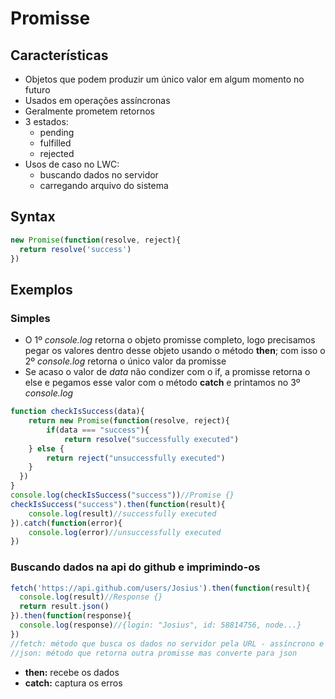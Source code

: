 # Promisse
## Características
- Objetos que podem produzir um único valor em algum momento no futuro
- Usados em operações assíncronas
- Geralmente prometem retornos
- 3 estados:
  - pending
  - fulfilled
  - rejected
- Usos de caso no LWC:
  - buscando dados no servidor
  - carregando arquivo do sistema
## Syntax
```js
new Promise(function(resolve, reject){
  return resolve('success')
})
```
## Exemplos
### Simples
- O 1º *console.log* retorna o objeto promisse completo, logo precisamos pegar os valores dentro desse objeto usando o método **then**; com isso o 2º *console.log* retorna o único valor da promisse
- Se acaso o valor de *data* não condizer com o if, a promisse retorna o else e pegamos esse valor com o método **catch** e printamos no 3º *console.log*
```js
function checkIsSuccess(data){
	return new Promise(function(resolve, reject){
		if(data === "success"){
			return resolve("successfully executed")
    } else {
		return reject("unsuccessfully executed")
    }
  })
}
console.log(checkIsSuccess("success"))//Promise {}
checkIsSuccess("success").then(function(result){
	console.log(result)//successfully executed
}).catch(function(error){
	console.log(error)//unsuccessfully executed
})
```
### Buscando dados na api do github e imprimindo-os
```js
fetch('https://api.github.com/users/Josius').then(function(result){
  console.log(result)//Response {}
  return result.json()
}).then(function(response){
  console.log(response)//{login: "Josius", id: 58814756, node...}
})
//fetch: método que busca os dados no servidor pela URL - assíncrono e promisse - retorna o fluxo de dados, outras promisses
//json: método que retorna outra promisse mas converte para json
```
- **then:** recebe os dados
- **catch:** captura os erros
